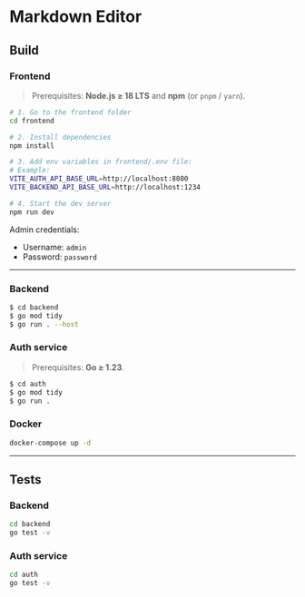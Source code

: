 # Markdown Editor

## Build

### Frontend

> Prerequisites: **Node.js ≥ 18 LTS** and **npm** (or `pnpm` / `yarn`).

```bash
# 1. Go to the frontend folder
cd frontend

# 2. Install dependencies
npm install

# 3. Add env variables in frontend/.env file:
# Example: 
VITE_AUTH_API_BASE_URL=http://localhost:8080
VITE_BACKEND_API_BASE_URL=http://localhost:1234

# 4. Start the dev server
npm run dev
```

Admin credentials:
- Username: `admin`
- Password: `password`
---

###  Backend

```bash
$ cd backend
$ go mod tidy
$ go run . --host 
```

### Auth service

> Prerequisites: **Go ≥ 1.23**.

```bash
$ cd auth
$ go mod tidy
$ go run .
```

### Docker

```bash
docker-compose up -d
```

---
## Tests
### Backend
```bash
cd backend
go test -v
```

### Auth service
```bash
cd auth
go test -v
```
